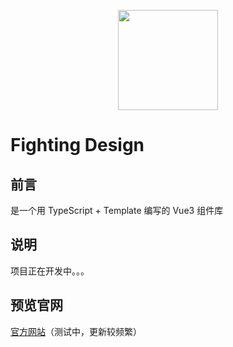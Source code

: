<p align="center">
  <img height="160px" src="https://tianyuhao.cn/fighting/images/logo.p1ng">
</p>

# Fighting Design

## 前言

是一个用 TypeScript + Template 编写的 Vue3 组件库

## 说明

项目正在开发中。。。

## 预览官网

[官方网站](https://tianyuhao.cn/fighting/)（测试中，更新较频繁）
